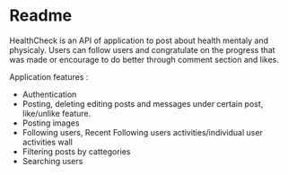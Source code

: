 # Readme

HealthCheck is an API of application to post about health mentaly and physicaly. Users can follow users and congratulate on the progress that was made or encourage to do better through comment section and likes.

Application features :
* Authentication
* Posting, deleting editing posts and messages under certain post, like/unlike feature.
* Posting images
* Following users, Recent Following users activities/individual user activities wall
* Filtering posts by cattegories
* Searching users
